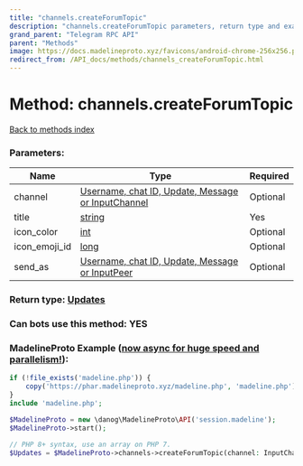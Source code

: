 ```yaml
---
title: "channels.createForumTopic"
description: "channels.createForumTopic parameters, return type and example"
grand_parent: "Telegram RPC API"
parent: "Methods"
image: https://docs.madelineproto.xyz/favicons/android-chrome-256x256.png
redirect_from: /API_docs/methods/channels_createForumTopic.html
---
```

# Method: channels.createForumTopic
[Back to methods index](index.html)



### Parameters:

| Name     |    Type       | Required |
|----------|---------------|----------|
|channel|[Username, chat ID, Update, Message or InputChannel](/API_docs/types/InputChannel.html) | Optional|
|title|[string](/API_docs/types/string.html) | Yes|
|icon\_color|[int](/API_docs/types/int.html) | Optional|
|icon\_emoji\_id|[long](/API_docs/types/long.html) | Optional|
|send\_as|[Username, chat ID, Update, Message or InputPeer](/API_docs/types/InputPeer.html) | Optional|


### Return type: [Updates](/API_docs/types/Updates.html)

### Can bots use this method: **YES**


### MadelineProto Example ([now async for huge speed and parallelism!](https://docs.madelineproto.xyz/docs/ASYNC.html)):


```php
if (!file_exists('madeline.php')) {
    copy('https://phar.madelineproto.xyz/madeline.php', 'madeline.php');
}
include 'madeline.php';

$MadelineProto = new \danog\MadelineProto\API('session.madeline');
$MadelineProto->start();

// PHP 8+ syntax, use an array on PHP 7.
$Updates = $MadelineProto->channels->createForumTopic(channel: InputChannel, title: 'string', icon_color: int, icon_emoji_id: long, send_as: InputPeer, );
```

